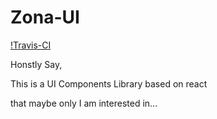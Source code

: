 # Zona-UI

[!Travis-CI](https://www.travis-ci.org/Dieber/Zona-UI.svg?branch=master)

Honstly Say, 

This is a UI Components Library based on react

that maybe only I am interested in...

